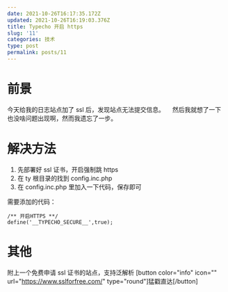 ```yaml
---
date: 2021-10-26T16:17:35.172Z
updated: 2021-10-26T16:19:03.376Z
title: Typecho 开启 https
slug: '11'
categories: 技术
type: post
permalink: posts/11
---
```



# 前景
今天给我的日志站点加了 ssl 后，发现站点无法提交信息。
 然后我就想了一下也没啥问题出现啊，然而我遗忘了一步。

# 解决方法

1. 先部署好 ssl 证书，开启强制跳 https
2. 在 ty 根目录的找到 config.inc.php
3. 在 config.inc.php 里加入一下代码，保存即可

需要添加的代码：

```
/** 开启HTTPS **/
define('__TYPECHO_SECURE__',true);
```

# 其他
附上一个免费申请 ssl 证书的站点，支持泛解析
[button color="info" icon="" url="https://www.sslforfree.com/" type="round"]猛戳直达[/button]